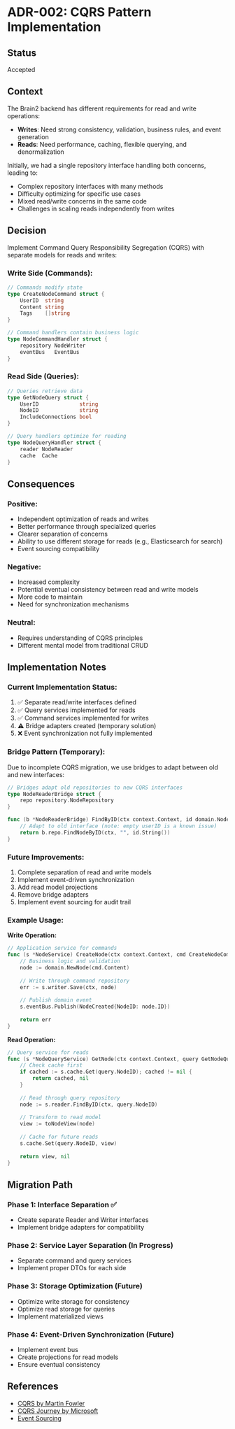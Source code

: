# ADR-002: CQRS Pattern Implementation

## Status
Accepted

## Context
The Brain2 backend has different requirements for read and write operations:
- **Writes**: Need strong consistency, validation, business rules, and event generation
- **Reads**: Need performance, caching, flexible querying, and denormalization

Initially, we had a single repository interface handling both concerns, leading to:
- Complex repository interfaces with many methods
- Difficulty optimizing for specific use cases
- Mixed read/write concerns in the same code
- Challenges in scaling reads independently from writes

## Decision
Implement Command Query Responsibility Segregation (CQRS) with separate models for reads and writes:

### Write Side (Commands):
```go
// Commands modify state
type CreateNodeCommand struct {
    UserID  string
    Content string
    Tags    []string
}

// Command handlers contain business logic
type NodeCommandHandler struct {
    repository NodeWriter
    eventBus   EventBus
}
```

### Read Side (Queries):
```go
// Queries retrieve data
type GetNodeQuery struct {
    UserID             string
    NodeID             string
    IncludeConnections bool
}

// Query handlers optimize for reading
type NodeQueryHandler struct {
    reader NodeReader
    cache  Cache
}
```

## Consequences

### Positive:
- Independent optimization of reads and writes
- Better performance through specialized queries
- Clearer separation of concerns
- Ability to use different storage for reads (e.g., Elasticsearch for search)
- Event sourcing compatibility

### Negative:
- Increased complexity
- Potential eventual consistency between read and write models
- More code to maintain
- Need for synchronization mechanisms

### Neutral:
- Requires understanding of CQRS principles
- Different mental model from traditional CRUD

## Implementation Notes

### Current Implementation Status:
1. ✅ Separate read/write interfaces defined
2. ✅ Query services implemented for reads
3. ✅ Command services implemented for writes
4. ⚠️ Bridge adapters created (temporary solution)
5. ❌ Event synchronization not fully implemented

### Bridge Pattern (Temporary):
Due to incomplete CQRS migration, we use bridges to adapt between old and new interfaces:

```go
// Bridges adapt old repositories to new CQRS interfaces
type NodeReaderBridge struct {
    repo repository.NodeRepository
}

func (b *NodeReaderBridge) FindByID(ctx context.Context, id domain.NodeID) (*domain.Node, error) {
    // Adapt to old interface (note: empty userID is a known issue)
    return b.repo.FindNodeByID(ctx, "", id.String())
}
```

### Future Improvements:
1. Complete separation of read and write models
2. Implement event-driven synchronization
3. Add read model projections
4. Remove bridge adapters
5. Implement event sourcing for audit trail

### Example Usage:

**Write Operation:**
```go
// Application service for commands
func (s *NodeService) CreateNode(ctx context.Context, cmd CreateNodeCommand) error {
    // Business logic and validation
    node := domain.NewNode(cmd.Content)
    
    // Write through command repository
    err := s.writer.Save(ctx, node)
    
    // Publish domain event
    s.eventBus.Publish(NodeCreated{NodeID: node.ID})
    
    return err
}
```

**Read Operation:**
```go
// Query service for reads
func (s *NodeQueryService) GetNode(ctx context.Context, query GetNodeQuery) (*NodeView, error) {
    // Check cache first
    if cached := s.cache.Get(query.NodeID); cached != nil {
        return cached, nil
    }
    
    // Read through query repository
    node := s.reader.FindByID(ctx, query.NodeID)
    
    // Transform to read model
    view := toNodeView(node)
    
    // Cache for future reads
    s.cache.Set(query.NodeID, view)
    
    return view, nil
}
```

## Migration Path

### Phase 1: Interface Separation ✅
- Create separate Reader and Writer interfaces
- Implement bridge adapters for compatibility

### Phase 2: Service Layer Separation (In Progress)
- Separate command and query services
- Implement proper DTOs for each side

### Phase 3: Storage Optimization (Future)
- Optimize write storage for consistency
- Optimize read storage for queries
- Implement materialized views

### Phase 4: Event-Driven Synchronization (Future)
- Implement event bus
- Create projections for read models
- Ensure eventual consistency

## References
- [CQRS by Martin Fowler](https://martinfowler.com/bliki/CQRS.html)
- [CQRS Journey by Microsoft](https://docs.microsoft.com/en-us/previous-versions/msp-n-p/jj554200(v=pandp.10))
- [Event Sourcing](https://martinfowler.com/eaaDev/EventSourcing.html)